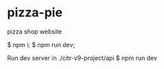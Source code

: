 # pizza-pie

pizza shop website

$ npm i;
$ npm run dev;

Run dev server in ./citr-v9-project/api
$ npm run dev
